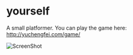 # yourself
A small platformer.  You can play the game here: http://yuchengfei.com/game/

![ScreenShot](/Desktop/yourselfshot)
